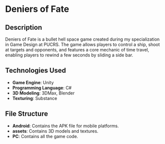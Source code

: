 # Deniers of Fate

## Description
Deniers of Fate is a bullet hell space game created during my specialization in Game Design at PUCRS. The game allows players to control a ship, shoot at targets and opponents, and features a core mechanic of time travel, enabling players to rewind a few seconds by sliding a side bar.

## Technologies Used
- **Game Engine**: Unity
- **Programming Language**: C#
- **3D Modeling**: 3DMax, Blender
- **Texturing**: Substance

## File Structure
- **Android**: Contains the APK file for mobile platforms.
- **assets**: Contains 3D models and textures.
- **PC**: Contains all the game code.
